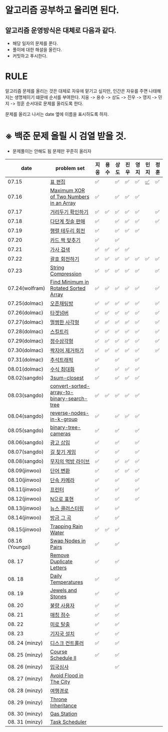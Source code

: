 # 알고리즘 공부하고 올리면 된다.

## 알고리즘 운영방식은 대체로 다음과 같다.

- 해당 일자의 문제를 푼다.
- 풀이에 대한 해설을 올린다.
- 커밋하고 푸시한다. 

# RULE 

알고리즘 문제를 올리는 것은 대체로 자유에 맡기고 싶지만, 인간은 자유를 주면 나태해지는 생명체이기 떄문에 순서를 부여한다.
지웅 -> 용수 -> 상도 -> 진우 -> 영지 -> 민지 -> 정훈
순서대로 문제를 올리도록 한다.

문제를 올리고 나서는 date 옆에 이름을 표시하도록 하자.

# ※ 백준 문제 올릴 시 검열 받을 것.

- 문제풀이는 안해도 됨 문제만 꾸준히 올리자

| date       | problem set                                                  | 지웅 | 용수 | 상도 |  진우 | 영지 | 민지 | 정훈|
| ---------- | ------------------------------------------------------------ | --- | ---- | ---- | ---- | ---- | ---- | ---- |
| 07.15      | [표 편집](https://programmers.co.kr/learn/courses/30/lessons/81303)   | ✅ | |✅ | ✅ | :white_check_mark: |[✅](https://github.com/wolframhwang/Revengers/blob/main/%EC%95%8C%EA%B3%A0%EB%A6%AC%EC%A6%98/%ED%91%9C-%ED%8E%B8%EC%A7%91/hyperminji_%ED%91%9C%ED%8E%B8%EC%A7%91.java) | ✅ |
| 07.16      | [Maximum XOR of Two Numbers in an Array](https://leetcode.com/problems/maximum-xor-of-two-numbers-in-an-array/) | ✅ | | ✅  |✅ |✅ | | |
| 07.17      | [거리두기 확인하기](https://programmers.co.kr/learn/courses/30/lessons/81302)  | ✅ |✅ |✅  |✅ |✅ | | ✅ |
| 07.18      | [다단계 칫솔 판매](https://programmers.co.kr/learn/courses/30/lessons/77486) | ✅ | |✅ | ✅ | ✅ | |✅ |
| 07.19      | [행렬 테두리 회전](https://programmers.co.kr/learn/courses/30/lessons/77485)  | ✅ | |✅ | ✅ | :white_check_mark: | | |
| 07.20      | [카드 짝 맞추기](https://programmers.co.kr/learn/courses/30/lessons/72415)  |✅  | |✅ | |                    | | |
| 07.21      | [가사 검색](https://programmers.co.kr/learn/courses/30/lessons/60060)  | ✅ |✅ |✅ | ✅ |  | |  |
| 07.22      | [괄호 회전하기](https://programmers.co.kr/learn/courses/30/lessons/76502)  | ✅ |✅ |✅ | :white_check_mark: | :white_check_mark: | ✅ | ✅ |
| 07.23      | [String Compression](https://leetcode.com/problems/string-compression/)  | ✅ | ✅ |✅ | ✅ | ✅ |  | ✅ |
| 07.24(wolfram)      | [Find Minimum in Rotated Sorted Array](https://leetcode.com/problems/find-minimum-in-rotated-sorted-array/)  | ✅ | ✅|✅ |✅| ✅ | | ✅ |
| 07.25(dolmac)      | [오픈채팅방](https://programmers.co.kr/learn/courses/30/lessons/42888)  |✅  | ✅| ✅ |✅  | :white_check_mark: | |  ✅|
| 07.26(dolmac)      | [타겟넘버](https://programmers.co.kr/learn/courses/30/lessons/43165)  | ✅ |  ✅|✅ |✅| :white_check_mark: | | ✅ |
| 07.27(dolmac)      | [멀쩡한 사각형](https://programmers.co.kr/learn/courses/30/lessons/62048)  | ✅  |✅ |✅ |✅| :white_check_mark: | | ✅ |
| 07.28(dolmac)      | [스킬트리](https://programmers.co.kr/learn/courses/30/lessons/49993)  | ✅ | ✅|✅ |✅ | :white_check_mark: | | ✅ |
| 07.29(dolmac)      | [정수삼각형](https://programmers.co.kr/learn/courses/30/lessons/43105)  | ✅ |✅ |✅ |✅| :white_check_mark: | | ✅ |
| 07.30(dolmac)      | [짝지어 제거하기](https://programmers.co.kr/learn/courses/30/lessons/12973)  | ✅  |✅ | ✅| ✅| :white_check_mark: | | ✅ |
| 07.31(dolmac)      | [추석트래픽](https://programmers.co.kr/learn/courses/30/lessons/17676)  | ✅ | | ✅|  | :white_check_mark: | |  |
| 08.01(dolmac)      | [수식 최대화](https://programmers.co.kr/learn/courses/30/lessons/67257)  | ✅ | |✅ |✅| :white_check_mark: | |  |
| 08.02(sangdo)      | [3sum-closest](https://leetcode.com/problems/3sum-closest/)  | ✅ | |✅ | ✅ | :white_check_mark: | |  |
| 08.03(sangdo)      | [convert-sorted-array-to-binary-search-tree](https://leetcode.com/problems/convert-sorted-array-to-binary-search-tree/)  | ✅ | ✅|✅ |✅  | :white_check_mark: | |  |
| 08.04(sangdo)      | [reverse-nodes-in-k-group](https://leetcode.com/problems/reverse-nodes-in-k-group/)  | ✅ | |✅ |✅| :white_check_mark: | |  |
| 08.05(sangdo)      | [binary-tree-cameras](https://leetcode.com/problems/binary-tree-cameras/)  | ✅  | |✅ |  | :white_check_mark: | |  |
| 08.06(sangdo)      | [광고 삽입](https://programmers.co.kr/learn/courses/30/lessons/72414)  | ✅ | |✅ |  | :white_check_mark: | |  |
| 08.07(sangdo)      | [길 찾기 게임](https://programmers.co.kr/learn/courses/30/lessons/42892)  | ✅ | |✅ |  | :white_check_mark: | |  |
| 08.08(sangdo)      | [무지의 먹방 라이브](https://programmers.co.kr/learn/courses/30/lessons/42891)  | ✅ | |✅ |✅| :white_check_mark: | |  |
| 08.09(jinwoo) | [단어 변환](https://programmers.co.kr/learn/courses/30/lessons/43163?language=java) | ✅ | |✅ |✅| :white_check_mark: | | |
| 08.10(jinwoo) | [단속 카메라](https://programmers.co.kr/learn/courses/30/lessons/42884) | ✅  | |✅ | | :white_check_mark: | | |
| 08.11(jinwoo) | [프린터](https://programmers.co.kr/learn/courses/30/lessons/42587) | ✅ | |✅ | | :white_check_mark: | | |
| 08.12(jinwoo) | [N으로 표현](https://programmers.co.kr/learn/courses/30/lessons/42895) | ✅  | |✅ | | :white_check_mark: | | |
| 08.13(jinwoo) | [뉴스 클러스터링](https://programmers.co.kr/learn/courses/30/lessons/17677) | ✅ | |✅ | | | | |
| 08.14(jinwoo) | [방금 그 곡](https://programmers.co.kr/learn/courses/30/lessons/17683) | ✅ | |✅ | | | | |
| 08.15(jinwoo) | [Trapping Rain Water](https://leetcode.com/problems/trapping-rain-water/) | ✅ |✅ |✅ | | | | |
| 08.16 (Youngzi) | [Swap Nodes in Pairs](https://leetcode.com/problems/swap-nodes-in-pairs/) | ✅| |✅ | | | | |
| 08. 17 | [Remove Duplicate Letters](https://leetcode.com/problems/remove-duplicate-letters/) | ✅ | |✅ | | | | |
| 08. 18 | [Daily Temperatures](https://leetcode.com/problems/daily-temperatures/) | ✅ | |✅ | | | | |
| 08. 19 | [Jewels and Stones](https://leetcode.com/problems/jewels-and-stones/) |✅ | |✅ | | | | |
| 08. 20 | [불량 사용자](https://programmers.co.kr/learn/courses/30/lessons/64064) | ✅ | |✅ | | | | |
| 08. 21 | [매칭 점수](https://programmers.co.kr/learn/courses/30/lessons/42893) |✅ | |✅ | | | | |
| 08. 22 | [미로 탈출](https://programmers.co.kr/learn/courses/30/lessons/81304) |✅ | |✅ | | | | |
| 08. 23 | [기지국 설치](https://programmers.co.kr/learn/courses/30/lessons/12979) |✅ | |✅ | | | | |
| 08. 24 (minzy) | [디스크 컨트롤러](https://programmers.co.kr/learn/courses/30/lessons/42627) | ✅ | |✅ | | | | |
| 08. 25 (minzy) | [Course Schedule II](https://leetcode.com/problems/course-schedule-ii/) |✅ | |✅ | | | | |
| 08. 26 (minzy) | [입국심사](https://programmers.co.kr/learn/courses/30/lessons/43238) | | |✅ | | | | |
| 08. 27 (minzy) | [Avoid Flood in The City](https://leetcode.com/problems/avoid-flood-in-the-city/) | | | | | | | |
| 08. 28 (minzy) | [여행경로](https://programmers.co.kr/learn/courses/30/lessons/43164) |  | | | | | | |
| 08. 29 (minzy) | [Throne Inheritance](https://leetcode.com/problems/throne-inheritance/) | | | | | | | |
| 08. 30 (minzy) | [Gas Station](https://leetcode.com/problems/gas-station/)  | | | | | | | |
| 08. 31 (minzy) | [Task Scheduler](https://leetcode.com/problems/task-scheduler/) | | | | | | | |


